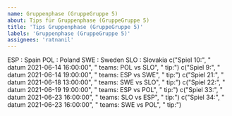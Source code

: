 ```yaml
---
name: Gruppenphase (GruppeGruppe 5)
about: Tips für Gruppenphase (GruppeGruppe 5)
title: 'Tips Gruppenphase (GruppeGruppe 5)'
labels: 'Gruppenphase (GruppeGruppe 5)'
assignees: 'ratnanil'
---
```

ESP :  Spain
POL :  Poland
SWE :  Sweden
SLO :  Slovakia
c("Spiel 10:", "   datum 2021-06-14 16:00:00", "   teams: POL vs SLO", "   tip:")
c("Spiel 9:", "   datum 2021-06-14 19:00:00", "   teams: ESP vs SWE", "   tip:")
c("Spiel 21:", "   datum 2021-06-18 13:00:00", "   teams: SWE vs SLO", "   tip:")
c("Spiel 22:", "   datum 2021-06-19 19:00:00", "   teams: ESP vs POL", "   tip:")
c("Spiel 33:", "   datum 2021-06-23 16:00:00", "   teams: SLO vs ESP", "   tip:")
c("Spiel 34:", "   datum 2021-06-23 16:00:00", "   teams: SWE vs POL", "   tip:")
